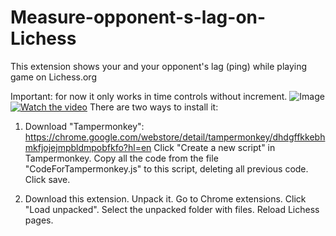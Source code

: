 # Measure-opponent-s-lag-on-Lichess
This extension shows your and your opponent's lag (ping) while playing game on Lichess.org

Important: for now it only works in time controls without increment.
![Image](https://snag.gy/TkcuVI.jpg?raw=true "Screenshot")
[![Watch the video](https://raw.github.com/GabLeRoux/WebMole/master/ressources/WebMole_Youtube_Video.png)](https://youtu.be/U-rSg07QR5g)
There are two ways to install it:
1. Download "Tampermonkey": https://chrome.google.com/webstore/detail/tampermonkey/dhdgffkkebhmkfjojejmpbldmpobfkfo?hl=en
Click "Create a new script" in Tampermonkey. Copy all the code from the file "CodeForTampermonkey.js" to this script, deleting all previous code. Click save.

2. Download this extension. Unpack it. Go to Chrome extensions. Click "Load unpacked". Select the unpacked folder with files. Reload Lichess pages. 
